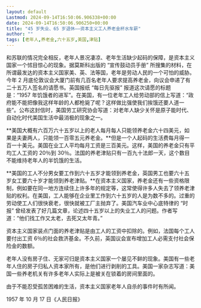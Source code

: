 ```yaml
---
layout: default
Lastmod: 2024-09-14T16:50:06.906338+00:00
date: 2024-09-14T16:50:06.906250+00:00
title: "45 岁失业、65 岁退休——资本主义工人养老金杯水车薪"
author: ""
tags: [老年人,养老金,六十五岁,美国,津贴]
---
```


和苏联的情况完全相反，老年人景况凄凉、老年生活缺少起码的保障，是资本主义国家一个怵目惊心的现象。据莫斯科出版的 “宣传鼓动员手册” 所搜集的材料，在所谓最发达的资本主义国家美、英、法等国，老年是劳动人民的一个可怕的威胁。今年 2 月底伦敦议会大厦门前有几百名老年人要求提高养老金，向议会申递了有二十五万人签名的请愿书。英国报纸 “每日先驱报” 报道这次请愿的标题是：“1957 年饥饿者的进军”。在美国，有一位老年工人给劳动部的信上写道：“政府能不能把像我这样年龄的人都枪毙了呢？这样做比强使我们挨饿还要人道一些”。公布这封信时，美国劳工研究协会写道：对老年人缺少关怀是原子能时代、自动化时代美国生活中最消极的现象之一。

**美国大概有六百万六十五岁以上的老人每月每人只能领养老金六十四美元，如果是夫妻两人，只能领一百零五元养老金。**但是一个人起码的生活费每月得一百一十美元。美国在业工人平均每月工资是三百美元。这样，美国的养老金只有平均工人工资的 20％到 30％。法国的养老津贴只有一百九十法郎一天，这个数目不能维持老年人的半饥饿的生活。

**美国的工人不分男女要工作到六十五岁才能领到养老金，英国男工也要六十五岁女工要六十岁才能领到养老津贴。**在资本主义国家，养老金还有一些资格限制，例如要在同一地方连续住上许多年的规定等，这常使得许多人失去了领养老津贴的权利。在美国，工人能够在企业里工作到六十五岁的人是为数不多的。过重的劳动使工人们很快衰老，很快就被工厂主抛弃了。美国汽车业中心底特律的 “时报” 曾经发表了好几篇文章，论述四十五岁以上的失业工人的问题。作者写道：“他们找工作又太老，去死又太年青。”

资本主义国家装点门面的养老津贴是由工人的工资中扣除的。例如，法国每个工人要付出工资 6％的社会救济基金。不久前，英国议会宣布增加工人必需支付社会保险金的数额。

老年人没有房子住、无家可归是资本主义国家一个屡见不鲜的现象。美国有一些老年人住的房子归私人资本家所有，是他们进行剥削的工具。美国一家杂志写道：美国一些养老机关有许多老年人实际上是被关在锁着的房间里面的。

由于不能忍受孤苦困难的生活，资本主义国家老年人自杀的事件时有所闻。

1957 年 10 月 17 日《人民日报》

